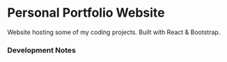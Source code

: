 # Personal Portfolio Website

Website hosting some of my coding projects. Built with React & Bootstrap.

### Development Notes
